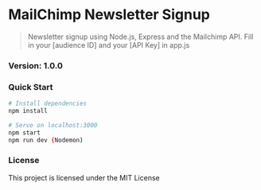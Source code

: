 # MailChimp Newsletter Signup

> Newsletter signup using Node.js, Express and the Mailchimp API. Fill in your [audience ID] and your [API Key] in app.js

### Version: 1.0.0

### Quick Start

```bash
# Install dependencies
npm install

# Serve on localhost:3000
npm start
npm run dev (Nodemon)
```

### License

This project is licensed under the MIT License
